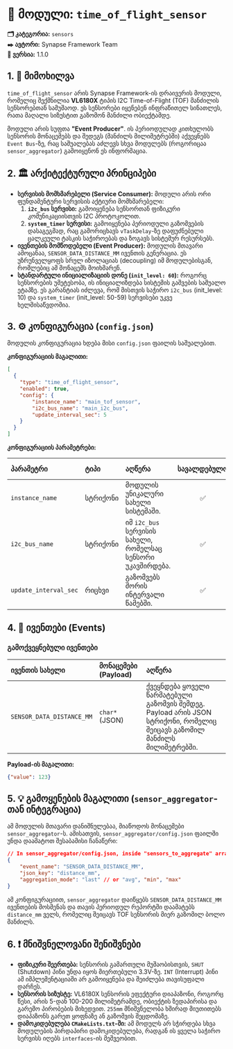 # 🔬 მოდული: `time_of_flight_sensor`

**🗂️ კატეგორია:** `sensors`  
**✒️ ავტორი:** Synapse Framework Team  
**🔖 ვერსია:** 1.1.0

## 1. 📜 მიმოხილვა

`time_of_flight_sensor` არის Synapse Framework-ის დრაივერის მოდული, რომელიც შექმნილია **VL6180X** ტიპის I2C Time-of-Flight (TOF) მანძილის სენსორებთან სამუშაოდ. ეს სენსორები იყენებენ ინფრაწითელ სინათლეს, რათა მაღალი სიზუსტით გაზომონ მანძილი ობიექტამდე.

მოდული არის სუფთა **"Event Producer"**. ის პერიოდულად კითხულობს სენსორის მონაცემებს და შედეგს (მანძილს მილიმეტრებში) აქვეყნებს `Event Bus`-ზე, რაც საშუალებას აძლევს სხვა მოდულებს (როგორიცაა `sensor_aggregator`) გამოიყენონ ეს ინფორმაცია.

## 2. 🏛️ არქიტექტურული პრინციპები

- **სერვისის მომხმარებელი (Service Consumer):** მოდული არის ორი ფუნდამენტური სერვისის აქტიური მომხმარებელი:
    1. **`i2c_bus` სერვისი:** გამოიყენება სენსორთან ფიზიკური კომუნიკაციისთვის I2C პროტოკოლით.
    2. **`system_timer` სერვისი:** გამოიყენება პერიოდული გაზომვების დასაგეგმად, რაც გამორიცხავს `vTaskDelay`-ზე დაფუძნებული ცალკეული ტასკის საჭიროებას და ზოგავს სისტემურ რესურსებს.
- **ივენთების მომწოდებელი (Event Producer):** მოდულის მთავარი ამოცანაა, `SENSOR_DATA_DISTANCE_MM` ივენთის გენერაცია. ეს უზრუნველყოფს სრულ იზოლაციას (decoupling) იმ მოდულებისგან, რომლებიც ამ მონაცემს მოიხმარენ.
- **სტანდარტული ინიციალიზაციის დონე (`init_level: 60`):** როგორც სენსორების უმეტესობა, ის ინიციალიზდება სისტემის გაშვების საშუალო ეტაპზე. ეს გარანტიას იძლევა, რომ მისთვის საჭირო `i2c_bus` (init_level: 10) და `system_timer` (init_level: 50-59) სერვისები უკვე ხელმისაწვდომია.

## 3. ⚙️ კონფიგურაცია (`config.json`)

მოდულის კონფიგურაცია ხდება მისი `config.json` ფაილის საშუალებით.

**კონფიგურაციის მაგალითი:**

```json
[
  {
    "type": "time_of_flight_sensor",
    "enabled": true,
    "config": {
        "instance_name": "main_tof_sensor",
        "i2c_bus_name": "main_i2c_bus",
        "update_interval_sec": 5
    }
  }
]
```

**კონფიგურაციის პარამეტრები:**

| პარამეტრი | ტიპი | აღწერა | სავალდებულო | Default (Kconfig) |
| :--- | :--- | :--- | :---: | :--- |
| `instance_name` | სტრიქონი | მოდულის უნიკალური სახელი სისტემაში. | ✅ | `main_tof_sensor` |
| `i2c_bus_name` | სტრიქონი | იმ `i2c_bus` სერვისის სახელი, რომელსაც სენსორი უკავშირდება. | ✅ | `main_i2c_bus` |
| `update_interval_sec` | რიცხვი | გაზომვებს შორის ინტერვალი წამებში. | ✅ | `10` |

## 4. 📢 ივენთები (Events)

### გამოქვეყნებული ივენთები

| ივენთის სახელი | მონაცემები (Payload) | აღწერა |
| :--- | :--- | :--- |
| `SENSOR_DATA_DISTANCE_MM` | `char*` (JSON) | ქვეყნდება ყოველი წარმატებული გაზომვის შემდეგ. Payload არის JSON სტრიქონი, რომელიც შეიცავს გაზომილ მანძილს მილიმეტრებში. |

**Payload-ის მაგალითი:**

```json
{"value": 123}
```

## 5. 💡 გამოყენების მაგალითი (`sensor_aggregator`-თან ინტეგრაცია)

ამ მოდულის მთავარი დანიშნულებაა, მიაწოდოს მონაცემები `sensor_aggregator`-ს. ამისათვის, `sensor_aggregator/config.json` ფაილში უნდა დაამატოთ შესაბამისი ჩანაწერი:

```json
// In sensor_aggregator/config.json, inside "sensors_to_aggregate" array:
{
    "event_name": "SENSOR_DATA_DISTANCE_MM",
    "json_key": "distance_mm",
    "aggregation_mode": "last" // or "avg", "min", "max"
}
```

ამ კონფიგურაციით, `sensor_aggregator` დაიწყებს `SENSOR_DATA_DISTANCE_MM` ივენთების მოსმენას და თავის პერიოდულ რეპორტში დაამატებს `distance_mm` ველს, რომელიც შეიცავს TOF სენსორის მიერ გაზომილ ბოლო მანძილს.

## 6. ❗ მნიშვნელოვანი შენიშვნები

- **ფიზიკური შეერთება:** სენსორის გამართული მუშაობისთვის, `SHUT` (Shutdown) პინი უნდა იყოს მიერთებული 3.3V-ზე. `INT` (Interrupt) პინი ამ იმპლემენტაციაში არ გამოიყენება და შეიძლება თავისუფალი დარჩეს.
- **სენსორის სიზუსტე:** VL6180X სენსორის ეფექტური დიაპაზონი, როგორც წესი, არის 5-დან 100-200 მილიმეტრამდე, ობიექტის ზედაპირისა და გარემო პირობების მიხედვით. `255mm` მნიშვნელობა ხშირად მიუთითებს დიაპაზონს გარეთ ყოფნაზე ან გაზომვის შეცდომაზე.
- **დამოკიდებულება `CMakeLists.txt`-ში:** ამ მოდულს არ სჭირდება სხვა მოდულების პირდაპირი დამოკიდებულება, რადგან ის ყველა საჭირო სერვისს იღებს `interfaces`-ის მეშვეობით.
